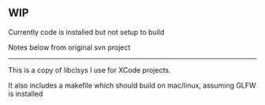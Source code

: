 ## WIP

Currently code is installed but not setup to build

Notes below from original svn project

-----

This is a copy of libclsys I use for XCode projects. 

It also includes a makefile which should build on mac/linux, assuming GLFW is installed

